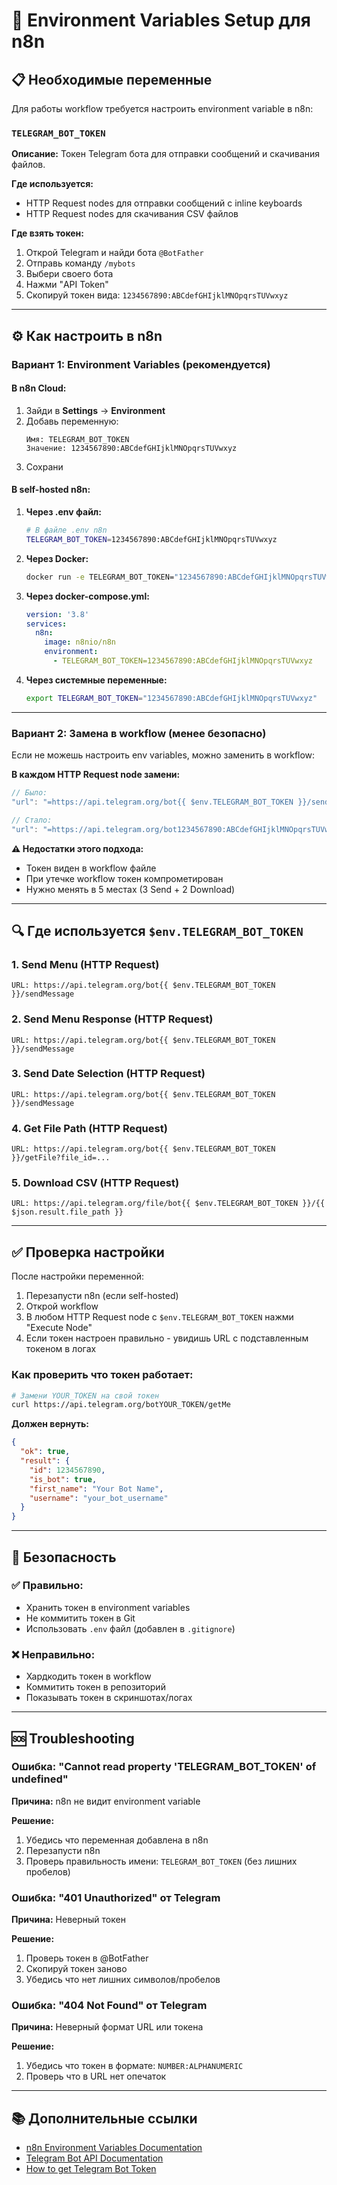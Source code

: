 # 🔧 Environment Variables Setup для n8n

## 📋 Необходимые переменные

Для работы workflow требуется настроить environment variable в n8n:

### `TELEGRAM_BOT_TOKEN`

**Описание:** Токен Telegram бота для отправки сообщений и скачивания файлов.

**Где используется:**
- HTTP Request nodes для отправки сообщений с inline keyboards
- HTTP Request nodes для скачивания CSV файлов

**Где взять токен:**
1. Открой Telegram и найди бота `@BotFather`
2. Отправь команду `/mybots`
3. Выбери своего бота
4. Нажми "API Token"
5. Скопируй токен вида: `1234567890:ABCdefGHIjklMNOpqrsTUVwxyz`

---

## ⚙️ Как настроить в n8n

### Вариант 1: Environment Variables (рекомендуется)

#### В n8n Cloud:

1. Зайди в **Settings** → **Environment**
2. Добавь переменную:
   ```
   Имя: TELEGRAM_BOT_TOKEN
   Значение: 1234567890:ABCdefGHIjklMNOpqrsTUVwxyz
   ```
3. Сохрани

#### В self-hosted n8n:

1. **Через .env файл:**
   ```bash
   # В файле .env n8n
   TELEGRAM_BOT_TOKEN=1234567890:ABCdefGHIjklMNOpqrsTUVwxyz
   ```

2. **Через Docker:**
   ```bash
   docker run -e TELEGRAM_BOT_TOKEN="1234567890:ABCdefGHIjklMNOpqrsTUVwxyz" n8nio/n8n
   ```

3. **Через docker-compose.yml:**
   ```yaml
   version: '3.8'
   services:
     n8n:
       image: n8nio/n8n
       environment:
         - TELEGRAM_BOT_TOKEN=1234567890:ABCdefGHIjklMNOpqrsTUVwxyz
   ```

4. **Через системные переменные:**
   ```bash
   export TELEGRAM_BOT_TOKEN="1234567890:ABCdefGHIjklMNOpqrsTUVwxyz"
   ```

---

### Вариант 2: Замена в workflow (менее безопасно)

Если не можешь настроить env variables, можно заменить в workflow:

**В каждом HTTP Request node замени:**

```javascript
// Было:
"url": "=https://api.telegram.org/bot{{ $env.TELEGRAM_BOT_TOKEN }}/sendMessage"

// Стало:
"url": "=https://api.telegram.org/bot1234567890:ABCdefGHIjklMNOpqrsTUVwxyz/sendMessage"
```

**⚠️ Недостатки этого подхода:**
- Токен виден в workflow файле
- При утечке workflow токен компрометирован
- Нужно менять в 5 местах (3 Send + 2 Download)

---

## 🔍 Где используется `$env.TELEGRAM_BOT_TOKEN`

### 1. Send Menu (HTTP Request)
```
URL: https://api.telegram.org/bot{{ $env.TELEGRAM_BOT_TOKEN }}/sendMessage
```

### 2. Send Menu Response (HTTP Request)
```
URL: https://api.telegram.org/bot{{ $env.TELEGRAM_BOT_TOKEN }}/sendMessage
```

### 3. Send Date Selection (HTTP Request)
```
URL: https://api.telegram.org/bot{{ $env.TELEGRAM_BOT_TOKEN }}/sendMessage
```

### 4. Get File Path (HTTP Request)
```
URL: https://api.telegram.org/bot{{ $env.TELEGRAM_BOT_TOKEN }}/getFile?file_id=...
```

### 5. Download CSV (HTTP Request)
```
URL: https://api.telegram.org/file/bot{{ $env.TELEGRAM_BOT_TOKEN }}/{{ $json.result.file_path }}
```

---

## ✅ Проверка настройки

После настройки переменной:

1. Перезапусти n8n (если self-hosted)
2. Открой workflow
3. В любом HTTP Request node с `$env.TELEGRAM_BOT_TOKEN` нажми "Execute Node"
4. Если токен настроен правильно - увидишь URL с подставленным токеном в логах

### Как проверить что токен работает:

```bash
# Замени YOUR_TOKEN на свой токен
curl https://api.telegram.org/botYOUR_TOKEN/getMe
```

**Должен вернуть:**
```json
{
  "ok": true,
  "result": {
    "id": 1234567890,
    "is_bot": true,
    "first_name": "Your Bot Name",
    "username": "your_bot_username"
  }
}
```

---

## 🔐 Безопасность

### ✅ Правильно:
- Хранить токен в environment variables
- Не коммитить токен в Git
- Использовать `.env` файл (добавлен в `.gitignore`)

### ❌ Неправильно:
- Хардкодить токен в workflow
- Коммитить токен в репозиторий
- Показывать токен в скриншотах/логах

---

## 🆘 Troubleshooting

### Ошибка: "Cannot read property 'TELEGRAM_BOT_TOKEN' of undefined"

**Причина:** n8n не видит environment variable

**Решение:**
1. Убедись что переменная добавлена в n8n
2. Перезапусти n8n
3. Проверь правильность имени: `TELEGRAM_BOT_TOKEN` (без лишних пробелов)

### Ошибка: "401 Unauthorized" от Telegram

**Причина:** Неверный токен

**Решение:**
1. Проверь токен в @BotFather
2. Скопируй токен заново
3. Убедись что нет лишних символов/пробелов

### Ошибка: "404 Not Found" от Telegram

**Причина:** Неверный формат URL или токена

**Решение:**
1. Убедись что токен в формате: `NUMBER:ALPHANUMERIC`
2. Проверь что в URL нет опечаток

---

## 📚 Дополнительные ссылки

- [n8n Environment Variables Documentation](https://docs.n8n.io/hosting/environment-variables/)
- [Telegram Bot API Documentation](https://core.telegram.org/bots/api)
- [How to get Telegram Bot Token](https://core.telegram.org/bots#6-botfather)
